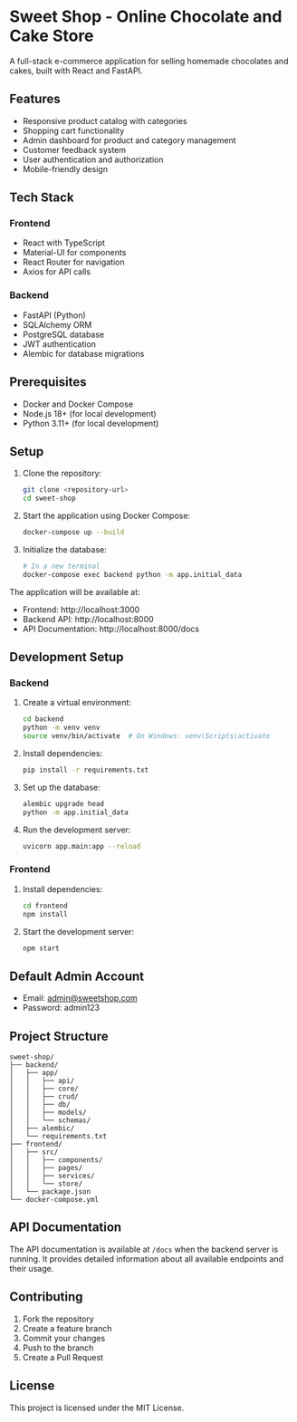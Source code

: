 # Sweet Shop - Online Chocolate and Cake Store

A full-stack e-commerce application for selling homemade chocolates and cakes, built with React and FastAPI.

## Features

- Responsive product catalog with categories
- Shopping cart functionality
- Admin dashboard for product and category management
- Customer feedback system
- User authentication and authorization
- Mobile-friendly design

## Tech Stack

### Frontend
- React with TypeScript
- Material-UI for components
- React Router for navigation
- Axios for API calls

### Backend
- FastAPI (Python)
- SQLAlchemy ORM
- PostgreSQL database
- JWT authentication
- Alembic for database migrations

## Prerequisites

- Docker and Docker Compose
- Node.js 18+ (for local development)
- Python 3.11+ (for local development)

## Setup

1. Clone the repository:
   ```bash
   git clone <repository-url>
   cd sweet-shop
   ```

2. Start the application using Docker Compose:
   ```bash
   docker-compose up --build
   ```

3. Initialize the database:
   ```bash
   # In a new terminal
   docker-compose exec backend python -m app.initial_data
   ```

The application will be available at:
- Frontend: http://localhost:3000
- Backend API: http://localhost:8000
- API Documentation: http://localhost:8000/docs

## Development Setup

### Backend

1. Create a virtual environment:
   ```bash
   cd backend
   python -m venv venv
   source venv/bin/activate  # On Windows: venv\Scripts\activate
   ```

2. Install dependencies:
   ```bash
   pip install -r requirements.txt
   ```

3. Set up the database:
   ```bash
   alembic upgrade head
   python -m app.initial_data
   ```

4. Run the development server:
   ```bash
   uvicorn app.main:app --reload
   ```

### Frontend

1. Install dependencies:
   ```bash
   cd frontend
   npm install
   ```

2. Start the development server:
   ```bash
   npm start
   ```

## Default Admin Account

- Email: admin@sweetshop.com
- Password: admin123

## Project Structure

```
sweet-shop/
├── backend/
│   ├── app/
│   │   ├── api/
│   │   ├── core/
│   │   ├── crud/
│   │   ├── db/
│   │   ├── models/
│   │   └── schemas/
│   ├── alembic/
│   └── requirements.txt
├── frontend/
│   ├── src/
│   │   ├── components/
│   │   ├── pages/
│   │   ├── services/
│   │   └── store/
│   └── package.json
└── docker-compose.yml
```

## API Documentation

The API documentation is available at `/docs` when the backend server is running. It provides detailed information about all available endpoints and their usage.

## Contributing

1. Fork the repository
2. Create a feature branch
3. Commit your changes
4. Push to the branch
5. Create a Pull Request

## License

This project is licensed under the MIT License.